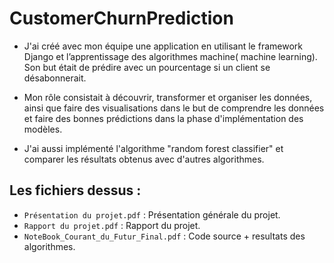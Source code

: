 # CustomerChurnPrediction

- J'ai créé avec mon équipe une application  en utilisant le framework Django et l’apprentissage des algorithmes machine( machine learning).
  Son but  était de prédire avec un pourcentage si un client se désabonnerait. 

- Mon rôle consistait à découvrir, transformer et organiser les données, ainsi que faire des visualisations dans le but de comprendre les données et faire des bonnes prédictions dans la phase d'implémentation des modèles.
 
- J'ai aussi implémenté l'algorithme "random forest classifier" et comparer les résultats obtenus avec d'autres algorithmes.

## Les fichiers dessus :

- `Présentation du projet.pdf` : Présentation générale du projet.
- `Rapport du projet.pdf` :  Rapport du projet.
- `NoteBook_Courant_du_Futur_Final.pdf` :  Code source + resultats des algorithmes. 

